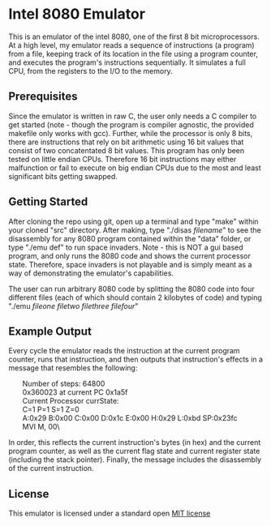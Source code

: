 # Intel 8080 Emulator
This is an emulator of the intel 8080, one of the first 8 bit microprocessors. At a high level, my emulator reads a sequence of instructions (a program) from a file, keeping track of its location in the file using a program counter, and executes the program's instructions sequentially. It simulates a full CPU, from the registers to the I/O to the memory. 

## Prerequisites
Since the emulator is written in raw C, the user only needs a C compiler to get started (note - though the program is compiler agnostic, the provided makefile only works with gcc). Further, while the processor is only 8 bits, there are instructions that rely on bit arithmetic using 16 bit values that consist of two concatentated 8 bit values. This program has only been tested on little endian CPUs. Therefore 16 bit instructions may either malfunction or fail to execute on big endian CPUs due to the most and least significant bits getting swapped. 

## Getting Started
After cloning the repo using git, open up a terminal and type "make" within your cloned "src" directory. After making, type "./disas $filename$" to see the disassembly for any 8080 program contained within the "data" folder, or type "./emu def" to run space invaders. Note - this is NOT a gui based program, and only runs the 8080 code and shows the current processor state. Therefore, space invaders is not playable and is simply meant as a way of demonstrating the emulator's capabilities. 

The user can run arbitrary 8080 code by splitting the 8080 code into four different files (each of which should contain 2 kilobytes of code) and typing "./emu $file one$ $file two$ $file three$ $file four$"

## Example Output
Every cycle the emulator reads the instruction at the current program counter, runs that instruction, and then outputs that instruction's effects in a message that resembles the following: 

&nbsp;&nbsp;&nbsp;&nbsp;&nbsp;&nbsp; Number of steps: 64800\
&nbsp;&nbsp;&nbsp;&nbsp;&nbsp;&nbsp; 0x360023 at current PC 0x1a5f\
&nbsp;&nbsp;&nbsp;&nbsp;&nbsp;&nbsp; Current Processor currState:\
&nbsp;&nbsp;&nbsp;&nbsp;&nbsp;&nbsp; C=1    P=1    S=1    Z=0\
&nbsp;&nbsp;&nbsp;&nbsp;&nbsp;&nbsp; A:0x29 B:0x00 C:0x00 D:0x1c E:0x00 H:0x29 L:0xbd SP:0x23fc\
&nbsp;&nbsp;&nbsp;&nbsp;&nbsp;&nbsp; MVI    M, 00\

In order, this reflects the current instruction's bytes (in hex) and the current program counter, as well as the current flag state and current register state (including the stack pointer). Finally, the message includes the disassembly of the current instruction. 

## License
This emulator is licensed under a standard open <a href = "https://opensource.org/licenses/MIT"> MIT license </a>
